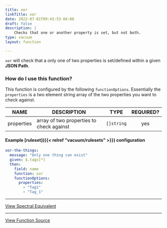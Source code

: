 ```yaml
---
title: xor
linkTitle: xor
date: 2022-07-01T09:43:53-04:00
draft: false
description: |
    Checks that one or another property is set, but not both.
type: vacuum
layout: function

---
```


`xor` will check that a only one of two properties is set/defined within a given **JSON Path**.

### How do I use this function?

This function is configured by the following `functionOptions`. Essentially the `properties` is a two element string array
of the two properties you want to check against.

|    NAME    | DESCRIPTION                              |    TYPE    | REQUIRED? |
|:----------:|------------------------------------------|:----------:|:---------:|
| properties | array of two properties to check against | `[]string` |    yes    |

#### Example [ruleset]({{< relref "vacuum/rulesets" >}}) configuration

```yaml
xor-the-things:
  message: "Only one thing can exist"
  given: $.tags[*]
  then:
    field: name
    function: xor
    functionOptions:
      properties:
        - "Tag1"
        - "Tag_1"
```

---

[View Spectral Equivalent](https://meta.stoplight.io/docs/spectral/ZG9jOjExNg-core-functions#xor)

---

[View Function Source](https://github.com/daveshanley/vacuum/blob/main/functions/core/xor.go)